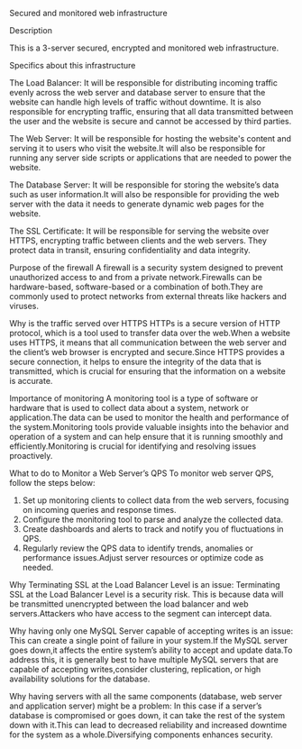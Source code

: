  Secured and monitored web infrastructure




Description

This is a 3-server secured, encrypted and monitored web infrastructure.

Specifics about this infrastructure

The Load Balancer: It will be responsible for distributing incoming traffic evenly across the web server and database server to ensure that the website can handle high levels of traffic without downtime. It is also responsible for encrypting traffic, ensuring that all data transmitted between the user and the website is secure and cannot be accessed by third parties.

The Web Server: It will be responsible for hosting the website's content and serving it to users who visit the website.It will also be responsible for running any server side scripts or applications that are needed to power the website.

The Database Server: It will be responsible for storing the website’s data such as user information.It will also be responsible for providing the web server with the data it needs to generate dynamic web pages for the website.

The SSL Certificate: It will be responsible for serving the website over HTTPS, encrypting traffic between clients and the web servers. They protect data in transit, ensuring confidentiality and data integrity.

Purpose of the firewall
A firewall is a security system designed to prevent unauthorized access to and from a private network.Firewalls can be hardware-based, software-based or a combination of both.They are commonly used to protect networks from external threats like hackers and viruses.

Why is the traffic served over HTTPS 
HTTPs is a secure version of HTTP protocol, which is a tool used to transfer data over the web.When a website uses HTTPS, it means that all communication between the web server and the client’s web browser is encrypted and secure.Since HTTPS provides a secure connection, it helps to ensure the integrity of the data that is transmitted, which is crucial for ensuring that the information on a website is accurate.

Importance of monitoring 
A monitoring tool is a type of software or hardware that is used to collect data about a system, network or application.The data can be used to monitor the health and performance of the system.Monitoring tools provide valuable insights into the behavior and operation of a system and can help ensure that it is running smoothly and efficiently.Monitoring is crucial for identifying and resolving issues proactively.


What to do to Monitor a Web Server’s QPS 
To monitor web server QPS, follow the steps below:
1. Set up monitoring clients to collect data from the web servers, focusing on incoming queries and response times.
2. Configure the monitoring tool to parse and analyze the collected data.
3. Create dashboards and alerts to track and notify you of fluctuations in QPS.
4. Regularly review the QPS data to identify trends, anomalies or performance issues.Adjust server resources or optimize code as needed.

Why Terminating SSL at the Load Balancer Level is an issue:
Terminating SSL at the Load Balancer Level is a security risk. This is because data will be transmitted unencrypted between the load balancer and web servers.Attackers who have access to the segment can intercept data.

Why having only one MySQL Server capable of accepting writes is an issue:
This can create a single point of failure in your system.If the MySQL server goes down,it affects the entire system’s ability to accept and update data.To address this, it is generally best to have multiple MySQL servers that are capable of accepting writes,consider clustering, replication, or high availability solutions for the database.




Why having servers with all the same components (database, web server and application server) might be a problem:
In this case if a server’s database is compromised or goes down, it can take the rest of the system down with it.This can lead to decreased reliability and increased downtime for the system as a whole.Diversifying  components enhances security. 

